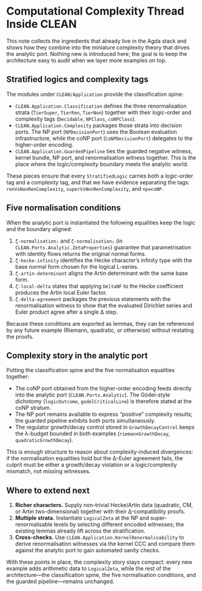 # Computational Complexity Thread Inside CLEAN

This note collects the ingredients that already live in the Agda stack and shows how they combine into the miniature complexity theory that drives the analytic port.  Nothing new is introduced here; the goal is to keep the architecture easy to audit when we layer more examples on top.

## Stratified logics and complexity tags

The modules under `CLEAN/Application` provide the classification spine:

- `CLEAN.Application.Classification` defines the three renormalisation strata
  (`TierSuper`, `TierRen`, `TierNon`) together with their logic-order and
  complexity tags (`Decidable`, `NPClass`, `coNPClass`).
- `CLEAN.Application.Complexity` packages those strata into decision ports.  The
  NP port (`NPDecisionPort`) uses the Boolean evaluation infrastructure, while
  the coNP port (`CoNPDecisionPort`) delegates to the higher-order encoding.
- `CLEAN.Application.GuardedPipeline` ties the guarded negative witness,
  kernel bundle, NP port, and renormalisation witness together.  This is the
  place where the logic/complexity boundary meets the analytic world.

These pieces ensure that every `StratifiedLogic` carries both a logic-order tag
and a complexity tag, and that we have evidence separating the tags:
`renVsNonRenComplexity`, `superVsNonRenComplexity`, and `np≠coNP`.

## Five normalisation conditions

When the analytic port is instantiated the following equalities keep the logic
and the boundary aligned:

1. `ζ-normalisation₁` and `ζ-normalisation₂` (in
   `CLEAN.Ports.Analytic.ZetaProperties`) guarantee that parametrisation with
   identity flows returns the original normal forms.
2. `ζ-hecke-infinity` identifies the Hecke character’s infinity type with the
   base normal form chosen for the logical L-series.
3. `ζ-artin-determinant` aligns the Artin determinant with the same base form.
4. `ζ-local-delta` states that applying `DeltaNF` to the Hecke coefficient
   produces the Artin local Euler factor.
5. `ζ-delta-agreement` packages the previous statements with the renormalisation
   witness to show that the evaluated Dirichlet series and Euler product agree
   after a single Δ step.

Because these conditions are exported as lemmas, they can be referenced by any
future example (Riemann, quadratic, or otherwise) without restating the proofs.

## Complexity story in the analytic port

Putting the classification spine and the five normalisation equalities together:

- The coNP port obtained from the higher-order encoding feeds directly into the
  analytic port (`CLEAN.Ports.Analytic`).  The Gödel-style dichotomy (`logicOutcome`,
  `godelCriticalLine`) is therefore stated at the coNP stratum.
- The NP port remains available to express “positive” complexity results; the
  guarded pipeline exhibits both ports simultaneously.
- The regulator growth/decay control stored in `GrowthDecayControl` keeps the
  λ-budget bounded in both examples (`riemannGrowthDecay`, `quadraticGrowthDecay`).

This is enough structure to reason about complexity-induced divergences: if the
normalisation equalities hold but the Δ–Euler agreement fails, the culprit must
be either a growth/decay violation or a logic/complexity mismatch, not missing
witnesses.

## Where to extend next

1. **Richer characters.**  Supply non-trivial Hecke/Artin data (quadratic,
   CM, or Artin two-dimensional) together with their Δ-compatibility proofs.
2. **Multiple strata.**  Instantiate `LogicalZeta` at the NP and super-renormalisable
   levels by selecting different encoded witnesses; the existing lemmas already
   lift across the stratification.
3. **Cross-checks.**  Use `CLEAN.Application.KernelRenormalisability` to derive
   renormalisation witnesses via the kernel CCC and compare them against the
   analytic port to gain automated sanity checks.

With these points in place, the complexity story stays compact: every new example
adds arithmetic data to `LogicalZeta`, while the rest of the architecture—the
classification spine, the five normalisation conditions, and the guarded
pipeline—remains unchanged.
